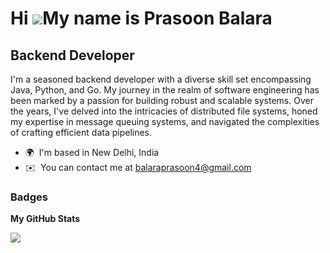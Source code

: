Hi ![](https://user-images.githubusercontent.com/18350557/176309783-0785949b-9127-417c-8b55-ab5a4333674e.gif)My name is Prasoon Balara
======================================================================================================================================

Backend Developer
-----------------

I'm a seasoned backend developer with a diverse skill set encompassing Java, Python, and Go. My journey in the realm of software engineering has been marked by a passion for building robust and scalable systems. Over the years, I've delved into the intricacies of distributed file systems, honed my expertise in message queuing systems, and navigated the complexities of crafting efficient data pipelines.

* 🌍  I'm based in New Delhi, India
* ✉️  You can contact me at [balaraprasoon4@gmail.com](mailto:balaraprasoon4@gmail.com)

### Badges

<b>My GitHub Stats</b>

<a href="http://www.github.com/balaraprasoon2909"><img src="https://github-readme-streak-stats.herokuapp.com/?user=balaraprasoon2909&stroke=ffffff&background=1c1917&ring=0891b2&fire=0891b2&currStreakNum=ffffff&currStreakLabel=0891b2&sideNums=ffffff&sideLabels=ffffff&dates=ffffff&hide_border=true" /></a>
